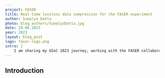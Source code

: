 ```yaml
---
project: FASER
title: Real-time lossless data compression for the FASER experiment
author: Sumalyo Datta
photo: blog_authors/SumalyoDatta.jpg
date: 28.08.2023
year: 2023
layout: blog_post
logo: faser-logo.png
intro: |
    I am sharing my GSoC 2023 journey, working with the FASER collaboration to develop a real-time compression module for the experiment that reduced file sizes by 50%. The module integrates with the FASER Data Acquisition System (DAQ) and can perform seamlessly at high event rates. 
---
```


## Introduction
